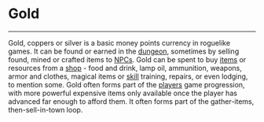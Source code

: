 # Gold

---

Gold, coppers or silver is a basic money points currency in roguelike games. It can be found or earned in the [dungeon](dungeon.md), sometimes by selling found, mined or crafted items to [NPCs](npc.md). Gold can be spent to buy [items](items.md) or resources from a [shop](shop.md) - food and drink, lamp oil, ammunition, weapons, armor and clothes, magical items or [skill](skill.md) training, repairs, or even lodging, to mention some. Gold often forms part of the [players](player.md) game progression, with more powerful expensive items only available once the player has advanced far enough to afford them. It often forms part of the gather-items, then-sell-in-town loop.
